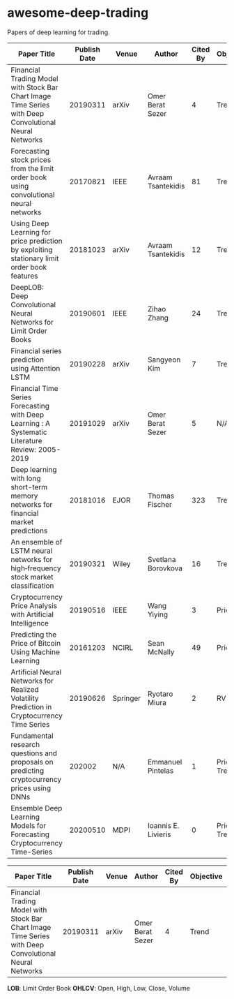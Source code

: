 # awesome-deep-trading

Papers of deep learning for trading.

| Paper Title                                                                                            | Publish Date | Venue    | Author              | Cited By | Objective     | Loss     | Models               | Data    |
| ------------------------------------------------------------------------------------------------------ | ------------ | -------- | ------------------- | -------- | ------------- | -------- | -------------------- | ------- |
| Financial Trading Model with Stock Bar Chart Image Time Series with Deep Convolutional Neural Networks | 20190311     | arXiv    | Omer Berat Sezer    | 4        | Trend         | TODO     | CNN                  | OHLCV   |
| Forecasting stock prices from the limit order book using convolutional neural networks                 | 20170821     | IEEE     | Avraam Tsantekidis  | 81       | Trend         | TODO     | CNN                  | LOB     |
| Using Deep Learning for price prediction by exploiting stationary limit order book features            | 20181023     | arXiv    | Avraam Tsantekidis  | 12       | Trend         | TODO     | CNN+LSTM             | LOB     |
| DeepLOB: Deep Convolutional Neural Networks for Limit Order Books                                      | 20190601     | IEEE     | Zihao Zhang         | 24       | Trend         | TODO     | CNN+LSTM             | LOB     |
| Financial series prediction using Attention LSTM                                                       | 20190228     | arXiv    | Sangyeon Kim        | 7        | Trend         | TODO     | LSTM with attention  | OHLCV   |
| Financial Time Series Forecasting with Deep Learning : A Systematic Literature Review: 2005-2019       | 20191029     | arXiv    | Omer Berat Sezer    | 5        | N/A           | TODO     | N/A                  | N/A     |
| Deep learning with long short-term memory networks for financial market predictions                    | 20181016     | EJOR     | Thomas Fischer      | 323      | Trend         | TODO     | LSTM                 | S&P 500 |
| An ensemble of LSTM neural networks for high‐frequency stock market classification                     | 20190321     | Wiley    | Svetlana Borovkova  | 16       | Trend         | TODO     | LSTM                 | OHLCV   |
| Cryptocurrency Price Analysis with Artificial Intelligence                                             | 20190516     | IEEE     | Wang Yiying         | 3        | Price         | TODO     | MLP,LSTM             | OHLC    |
| Predicting the Price of Bitcoin Using Machine Learning                                                 | 20161203     | NCIRL    | Sean McNally        | 49       | Price         | TODO     | RNN,LSTM,ARIMA       | OHLC    |
| Artificial Neural Networks for Realized Volatility Prediction in Cryptocurrency Time Series            | 20190626     | Springer | Ryotaro Miura       | 2        | RV            | TODO     | Ridge Regression     | OHLCV   |
| Fundamental research questions and proposals on predicting cryptocurrency prices using DNNs            | 202002       | N/A      | Emmanuel Pintelas   | 1        | Price; Trend  | RMSE;ACC | CNN-LSTM, CNN-BiLSTM | N/A     |
| Ensemble Deep Learning Models for Forecasting Cryptocurrency Time-Series                               | 20200510     | MDPI     | Ioannis E. Livieris | 0        | Price ; Trend | RMSE;ACC | CNN-LSTM, CNN-BiLSTM | OHLCV   |

<table>
    <thead>
        <tr>
            <th> Paper Title </th>
            <th> Publish Date </th>
            <th> Venue </th>
            <th> Author </th>
            <th> Cited By </th>
            <th> Objective </th>
            <th> Loss </th>
            <th> Models </th>
            <th> Data </th>
        </tr>
    </thead>
    <tbody>
        <tr>
            <td> Financial Trading Model with Stock Bar Chart Image Time Series with Deep Convolutional Neural Networks </td>
            <td> 20190311 </td>
            <td> arXiv </td>
            <td> Omer Berat Sezer </td>
            <td> 4 </td>
            <td> Trend </td>
            <td> TODO </td>
            <td> CNN </td>
            <td> OHLCV </td>
        </tr>
    </tbody>
</table>

**LOB**: Limit Order Book **OHLCV**: Open, High, Low, Close, Volume

